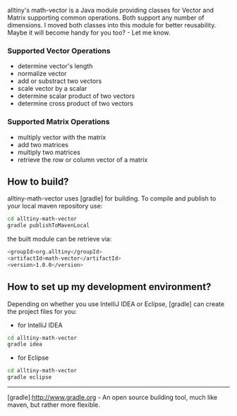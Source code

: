 alltiny's math-vector is a Java module providing classes for Vector and Matrix supporting common operations. Both support any number of dimensions. I moved both classes into this module for better reusability. Maybe it will become handy for you too? - Let me know.

### Supported Vector Operations ###
- determine vector's length
- normalize vector
- add or substract two vectors
- scale vector by a scalar
- determine scalar product of two vectors
- determine cross product of two vectors

### Supported Matrix Operations
- multiply vector with the matrix
- add two matrices
- multiply two matrices
- retrieve the row or column vector of a matrix

## How to build?
alltiny-math-vector uses [gradle] for building. To compile and publish to your local maven repository use:
```sh
cd alltiny-math-vector
gradle publishToMavenLocal
```
the built module can be retrieve via:
```sh
<groupId>org.alltiny</groupId>
<artifactId>math-vector</artifactId>
<version>1.0.0</version>
```

## How to set up my development environment?
Depending on whether you use IntelliJ IDEA or Eclipse, [gradle] can create the project files for you:
* for IntelliJ IDEA
```sh
cd alltiny-math-vector
gradle idea
```

* for Eclipse
```sh
cd alltiny-math-vector
gradle eclipse
```

---
[gradle]:http://www.gradle.org - An open source building tool, much like maven, but rather more flexible.